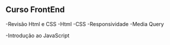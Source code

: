 ## Curso FrontEnd
-Revisão Html e CSS
 -Html
 -CSS
 -Responsividade
 -Media Query
    
-Introdução ao JavaScript
